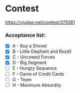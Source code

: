 # Contest 

https://vjudge.net/contest/375581

### Acceptance list:

- [x] A - Buy a Shovel
- [x] B - Little Elephant and Rozdil
- [x] C - Uncowed Forces
- [x] D - Big Segment
- [ ] E - Hungry Sequence
- [ ] F - Game of Credit Cards
- [ ] G - Team
- [ ] H - Maximum Absurdity